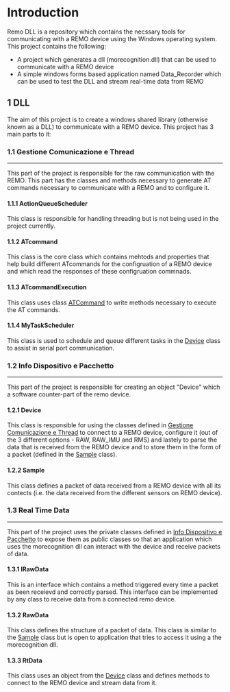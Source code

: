 # Introduction

Remo DLL is a repository which contains the necssary tools for communicating with a REMO device using the Windows operating system. This project contains the following:
* A project which generates a dll (morecognition.dll) that can be used to communicate with a REMO device
* A simple windows forms based application named Data_Recorder which can be used to test the DLL and stream real-time data from REMO
## 1 DLL
The aim of this project is to create a windows shared library (otherwise known as a DLL) to communicate with a REMO device. This project has 3 main parts to it:
### 1.1 Gestione Comunicazione e Thread 
---
This part of the project is responsible for the raw communication with the REMO. This part has the classes and methods necessary to generate AT commands necessary to communicate with a REMO and to configure it.
#### 1.1.1 ActionQueueScheduler
This class is responsible for handling threading but is not being used in the project currently.
#### 1.1.2 ATcommand
This class is the core class which contains mehtods and properties that help build different ATcommands for the configruation of a REMO device and which read the responses of these configruation commnads.
#### 1.1.3 ATcommandExecution
This class uses class [ATCommand](#1.1.2-atcommand) to write methods necessary to execute the AT commands.
#### 1.1.4 MyTaskScheduler
This class is used to schedule and queue different tasks in the [Device](#1.2.1-device) class to assist in serial port communication.
### 1.2 Info Dispositivo e Pacchetto
---
This part of the project is responsible for creating an object "Device" which a software counter-part of the remo device.
#### 1.2.1 Device
This class is responsible for using the classes defined in [Gestione Comunicazione e Thread](#1.1gestionecomunicazioneethread) to connect to a REMO device, configure it (out of the 3 different options - RAW, RAW_IMU and RMS) and lastely to parse the data that is received from the REMO device and to store them in the form of a packet (defined in the [Sample](#1.2.2-sample) class).
#### 1.2.2 Sample
This class defines a packet of data received from a REMO device with all its contects (i.e. the data received from the different sensors on REMO device).
### 1.3 Real Time Data
---
This part of the project uses the private classes defined in [Info Dispositivo e Pacchetto](#1.2infodispositivoepacchetto) to expose them as public classes so that an application which uses the morecognition dll can interact with the device and receive packets of data.
#### 1.3.1 IRawData
This is an interface which contains a method triggered every time a packet as been receievd and correctly parsed. This interface can be implemented by any class to receive data from a connected remo device.
#### 1.3.2 RawData
This class defines the structure of a packet of data. This class is similar to the [Sample](#1.2.2-sample) class but is open to application that tries to access it using a the morecognition dll.
#### 1.3.3 RtData
This class uses an object from the [Device](#1.2.1-device) class and defines methods to connect to the REMO device and stream data from it.
